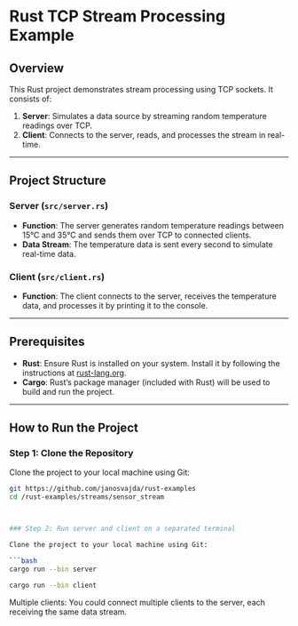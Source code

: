 # Rust TCP Stream Processing Example

## Overview

This Rust project demonstrates stream processing using TCP sockets. It consists of:

1. **Server**: Simulates a data source by streaming random temperature readings over TCP.
2. **Client**: Connects to the server, reads, and processes the stream in real-time.

---

## Project Structure

### Server (`src/server.rs`)

- **Function**: The server generates random temperature readings between 15°C and 35°C and sends them over TCP to connected clients.
- **Data Stream**: The temperature data is sent every second to simulate real-time data.

### Client (`src/client.rs`)

- **Function**: The client connects to the server, receives the temperature data, and processes it by printing it to the console.

---

## Prerequisites

- **Rust**: Ensure Rust is installed on your system. Install it by following the instructions at [rust-lang.org](https://www.rust-lang.org/tools/install).
- **Cargo**: Rust’s package manager (included with Rust) will be used to build and run the project.

---

## How to Run the Project

### Step 1: Clone the Repository

Clone the project to your local machine using Git:

```bash
git https://github.com/janosvajda/rust-examples
cd /rust-examples/streams/sensor_stream



### Step 2: Run server and client on a separated terminal

Clone the project to your local machine using Git:

```bash
cargo run --bin server

cargo run --bin client
```


Multiple clients: You could connect multiple clients to the server, each receiving the same data stream.